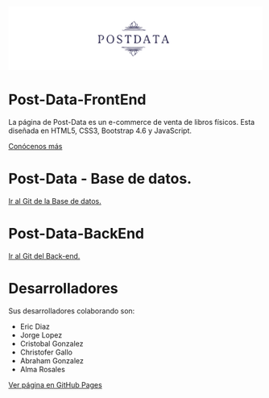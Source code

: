 ![Image](./img/cabezeraGit.png)
# Post-Data-FrontEnd

La página de Post-Data es un e-commerce de venta de libros físicos. Esta diseñada en HTML5, CSS3, Bootstrap 4.6 y JavaScript. 

[Conócenos más](https://j0rgel0.github.io/Post-Data-FrontEnd/conocenos/)

# Post-Data - Base de datos.
[Ir al Git de la Base de datos.](https://github.com/j0rgel0/Post-Data-DB/tree/develop)

# Post-Data-BackEnd
[Ir al Git del Back-end.](https://github.com/j0rgel0/Post-Data-BackEnd/tree/develop)


# Desarrolladores
Sus desarrolladores colaborando son: 

- Eric Diaz
- Jorge Lopez
- Cristobal Gonzalez
- Christofer Gallo
- Abraham Gonzalez
- Alma Rosales

[Ver página en GitHub Pages](https://j0rgel0.github.io/Post-Data-FrontEnd/)
